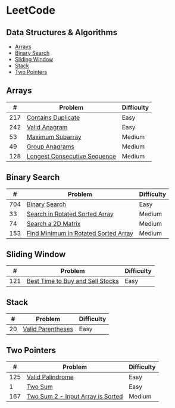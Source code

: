 # LeetCode

## Data Structures & Algorithms
* [Arrays](https://github.com/joshuadavidang/data-structures-and-algorithms#arrays)
* [Binary Search](https://github.com/joshuadavidang/data-structures-and-algorithms#binary-search)
* [Sliding Window](https://github.com/joshuadavidang/data-structures-and-algorithms#sliding-window)
* [Stack](https://github.com/joshuadavidang/data-structures-and-algorithms#stack)
* [Two Pointers](https://github.com/joshuadavidang/data-structures-and-algorithms#two-pointers)
 
## Arrays
| #  | Problem | Difficulty |
| ------------- | ------------- | ------------- |
| 217 | [Contains Duplicate](https://leetcode.com/problems/contains-duplicate/) | Easy |
| 242 | [Valid Anagram](https://leetcode.com/problems/valid-anagram/) | Easy |
| 53 | [Maximum Subarray](https://leetcode.com/problems/maximum-subarray/) | Medium |
| 49 | [Group Anagrams](https://leetcode.com/problems/group-anagrams/) | Medium |
| 128 | [Longest Consecutive Sequence](https://leetcode.com/problems/longest-consecutive-sequence/) | Medium |

## Binary Search
| #  | Problem | Difficulty |
| ------------- | ------------- | ------------- |
| 704 | [Binary Search](https://leetcode.com/problems/binary-search/) | Easy |
| 33  | [Search in Rotated Sorted Array](https://leetcode.com/problems/search-in-rotated-sorted-array/) | Medium |
| 74  | [Search a 2D Matrix](https://leetcode.com/problems/search-a-2d-matrix/) | Medium |
| 153 | [Find Minimum in Rotated Sorted Array](https://leetcode.com/problems/find-minimum-in-rotated-sorted-array/) | Medium |

## Sliding Window
| #  | Problem | Difficulty |
| ------------- | ------------- | ------------- |
| 121 | [Best Time to Buy and Sell Stocks](https://leetcode.com/problems/best-time-to-buy-and-sell-stock/) | Easy |

## Stack
| #  | Problem | Difficulty |
| ------------- | ------------- | ------------- |
| 20 | [Valid Parentheses](https://leetcode.com/problems/valid-parentheses/) | Easy |

## Two Pointers
| #  | Problem | Difficulty |
| ------------- | ------------- | ------------- |
| 125 | [Valid Palindrome](https://leetcode.com/problems/valid-palindrome/) | Easy |
| 1 | [Two Sum](https://leetcode.com/problems/two-sum/) | Easy |
| 167 | [Two Sum 2 - Input Array is Sorted](https://leetcode.com/problems/two-sum-ii-input-array-is-sorted/) | Medium |
